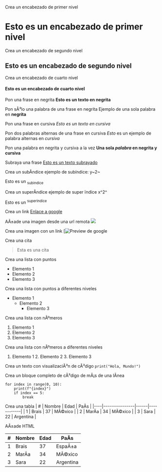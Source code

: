 Crea un encabezado de primer nivel
# Esto es un encabezado de primer nivel

Crea un encabezado de segundo nivel
## Esto es un encabezado de segundo nivel

Crea un encabezado de cuarto nivel
#### Esto es un encabezado de cuarto nivel

Pon una frase en negrita
**Esto es un texto en negrita**

Pon sÃ³lo una palabra de una frase en negrita
Ejemplo de una sola palabra en **negrita**

Pon una frase en cursiva
*Esto es un texto en cursiva*

Pon dos palabras alternas de una frase en cursiva
*Esto* es un ejemplo de palabra alternas en *cursiva*

Pon una palabra en negrita y cursiva a la vez
**Una sola _palabra_ en negrita y cursiva**

Subraya una frase
<ins>Esto es un texto subrayado</ins>

Crea un subÃ­ndice
ejemplo de subíndice: y~2~

Esto es un <sub>subindice</sub>

Crea un superÃ­ndice
ejemplo de super ïndice x^2^

Esto es un <sup>superindice</sup>

Crea un link
[Enlace a google](https://www.google.com)

AÃ±ade una imagen desde una url remota
![](https://imgs.search.brave.com/ZfJk5est9lgwiRA0nup5BFq37pgnAjuF-w4tBUbdFZM/rs:fit:860:0:0:0/g:ce/aHR0cHM6Ly9pbWcu/ZnJlZXBpay5jb20v/Zm90b3MtZ3JhdGlz/L2Nsb3NlLXZlcnRp/Y2FsLWRlLXVtLWxp/bmRvLWdhdG8tZXVy/b3BldS1kZS1wZWxv/LWN1cnRvXzE4MTYy/NC0zNDU4Ny5qcGc_/c2VtdD1haXNfaHli/cmlkJnc9NzQwJnE9/ODA)

Crea una imagen con un link
[![Preview de google](https://www.google.com.gt)

Crea una cita
> Esta es una cita

Crea una lista con puntos
* Elemento 1
* Elemento 2
* Elemento 3

Crea una lista con puntos a diferentes niveles
* Elemento 1
	* Elemento 2
		* Elemento 3

Crea una lista con nÃºmeros
1. Elemento 1
2. Elemento 2
3. Elemento 3

Crea una lista con nÃºmeros a diferentes niveles
1. Elemento 1
	2. Elemento 2
		3. Elemento 3

Crea un texto con visualizaciÃ³n de cÃ³digo
`print("Hola, Mundo!")`

Crea un bloque completo de cÃ³digo de mÃ¡s de una lÃ­nea
```
for index in range(0, 10):
	print(f"{index}")
	if index == 5:
		break
```

Crea una tabla
| #  | Nombre         | Edad | PaÃ­s       |
|----|----------------|------|------------|
| 1  | Brais          | 37   | MÃ©xico    |
| 2  | MarÃ­a          | 34   | MÃ©xico    |
| 3  | Sara           | 22   | Argentina  |

AÃ±ade HTML
<table>
    <thead>
        <tr>
            <th>#</th>
            <th>Nombre</th>
            <th>Edad</th>
            <th>PaÃ­s</th>
        </tr>
    </thead>
    <tbody>
        <tr>
            <td>1</td>
            <td>Brais</td>
            <td>37</td>
            <td>EspaÃ±a</td>
        </tr>
        <tr>
            <td>2</td>
            <td>MarÃ­a</td>
            <td>34</td>
            <td>MÃ©xico</td>
        </tr>
        <tr>
            <td>3</td>
            <td>Sara</td>
            <td>22</td>
            <td>Argentina</td>
        </tr>
    </tbody>
</table>